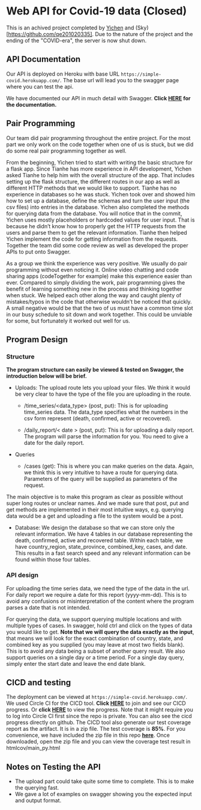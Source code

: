 # Web API for Covid-19 data (Closed)
This is an achived project completed by [Yichen](https://github.com/cycv5) and (Sky)[https://github.com/qe201020335].
Due to the nature of the project and the ending of the "COVID-era", the server is now shut down.

## API Documentation
Our API is deployed on Heroku with base URL `https://simple-covid.herokuapp.com/`. The base url will lead you to the swagger page where you can test the api.

We have documented our API in much detail with Swagger. **Click [HERE](https://simple-covid.herokuapp.com/docs/index.html?url=swagger.json) for the documentation.**

## Pair Programming

Our team did pair programming throughout the entire project. For the most part we only work on the code together when one of us is stuck, but we did do some real pair programming together as well.

From the beginning, Yichen tried to start with writing the basic structure for a flask app. Since Tianhe has more experience in API development, Yichen asked Tianhe to help him with the overall structure of the app. That includes setting up the flask structure, the different routes in our app as well as different HTTP methods that we would like to support. Tianhe has no experience in databases so he was stuck. Yichen took over and showed him how to set up a database, define the schemas and turn the user input (the csv files) into entries in the database. Yichen also completed the methods for querying data from the database. You will notice that in the commit, Yichen uses mostly placeholders or hardcoded values for user input. That is because he didn’t know how to properly get the HTTP requests from the users and parse them to get the relevant information. Tianhe then helped Yichen implement the code for getting information from the requests. Together the team did some code review as well as developed the proper APIs to put onto Swagger.

As a group we think the experience was very positive. We usually do pair programming without even noticing it. Online video chatting and code sharing apps (codeTogether for example) make this experience easier than ever. Compared to simply dividing the work, pair programming gives the benefit of learning something new in the process and thinking together when stuck. We helped each other along the way and caught plenty of mistakes/typos in the code that otherwise wouldn’t be noticed that quickly. A small negative would be that the two of us must have a common time slot in our busy schedule to sit down and work together. This could be unviable for some, but fortunately it worked out well for us.

## Program Design

### Structure
**The program structure can easily be viewed & tested on Swagger, the introduction below will be brief.**
* Uploads: The upload route lets you upload your files. We think it would be very clear to have the type of the file you are uploading in the route.

  * /time_series/<data_type> (post, put):
This is for uploading time_series data. The data_type specifies what the numbers in the csv form represent (death, confirmed, active or recovered).

  * /daily_report/< date > (post, put):
This is for uploading a daily report. The program will parse the information for you. You need to give a date for the daily report.

* Queries
  * /cases (get):
This is where you can make queries on the data. Again, we think this is very intuitive to have a route for querying data. Parameters of the query will be supplied as parameters of the request.

The main objective is to make this program as clear as possible without super long routes or unclear names. And we made sure that post, put and get methods are implemented in their most intuitive ways, e.g. querying data would be a get and uploading a file to the system would be a post.

* Database: We design the database so that we can store only the relevant information. We have 4 tables in our database representing the death, confirmed, active and recovered table. Within each table, we have country_region, state_province, combined_key, cases, and date. This results in a fast search speed and any relevant information can be found within those four tables.

### API design
For uploading the time series data, we need the type of the data in the url. For daily report we require a date for this report (yyyy-mm-dd). This is to avoid any confusions or misinterpretation of the content where the program parses a date that is not intended.

For querying the data, we support querying multiple locations and with multiple types of cases. In swagger, hold ctrl and click on the types of data you would like to get. **Note that we will query the data exactly as the input**, that means we will look for the exact combination of country, state, and combined key as you supplied (you may leave at most two fields blank). This is to avoid any data being a subset of another query result. We also support queries on a single day or a time period. For a single day query, simply enter the start date and leave the end date blank.

## CICD and testing
The deployment can be viewed at `https://simple-covid.herokuapp.com/`. We used Circle CI for the CICD tool. **Click [HERE](https://app.circleci.com/pipelines/github/csc301-fall-2021/assignment-2-8-cycv5-qe201020335?invite=true)** to join and see our CICD progress. Or **click [HERE](https://app.circleci.com/pipelines/github/csc301-fall-2021/assignment-2-8-cycv5-qe201020335/38/workflows/f1115916-3672-43bd-838c-5c430a7a9c5e/jobs/38)** to view the progress. Note that it might require you to log into Circle CI first since the repo is private. You can also see the cicd progress directly on github. The CICD tool also generate our test coverage report as the artifact. It is in a zip file. The test coverage is **85%**. For you convenience, we have included the zip file in this repo **[here](/coverage_test.zip)**. Once downloaded, open the zip file and you can view the coverage test result in htmlcov/main_py.html

## Notes on Testing the API
* The upload part could take quite some time to complete. This is to make the querying fast.
* We gave a lot of examples on swagger showing you the expected input and output format.


